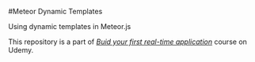 #Meteor Dynamic Templates

Using dynamic templates in Meteor.js

This repository is a part of [*Buid your first real-time application*](udemy.com/build-your-first-real-time-web-application-with-meteorjs/) course on Udemy.